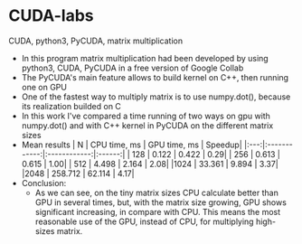 # CUDA-labs
CUDA, python3, PyCUDA, matrix multiplication
- In this program matrix multiplication had been developed by using python3, CUDA, PyCUDA in a free version of Google Collab
- The PyCUDA's main feature allows to build kernel on C++, then running one on GPU
- One of the fastest way to multiply matrix is to use numpy.dot(), because its realization builded on C
- In this work I've compared a time running of two ways on gpu with numpy.dot() and with C++ kernel in PyCUDA on the different matrix sizes
- Mean results
  |  N  | CPU time, ms | GPU time, ms | Speedup|
  |:---:|:------------:|:------------:|:------:|
  | 128 |        0.122 |        0.422 |    0.29|
  | 256 |        0.613 |        0.615 |    1.00|
  | 512 |        4.498 |        2.164 |    2.08|
  |1024 |       33.361 |        9.894 |    3.37|
  |2048 |      258.712 |       62.114 |    4.17|
- Conclusion:
  - As we can see, on the tiny matrix sizes CPU calculate better than GPU in several times, but, with the matrix size growing, GPU shows significant increasing, in compare with CPU. This means the most reasonable use of the GPU, instead of CPU, for multiplying high-sizes matrix.
